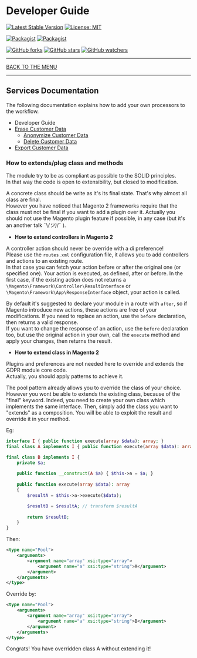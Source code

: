 # Developer Guide

[![Latest Stable Version](https://img.shields.io/packagist/v/opengento/module-gdpr.svg?style=flat-square)](https://packagist.org/packages/opengento/module-gdpr)
[![License: MIT](https://img.shields.io/github/license/opengento/magento2-gdpr.svg?style=flat-square)](./LICENSE)

[![Packagist](https://img.shields.io/packagist/dt/opengento/module-gdpr.svg?style=flat-square)](https://packagist.org/packages/opengento/module-gdpr)
[![Packagist](https://img.shields.io/packagist/dm/opengento/module-gdpr.svg?style=flat-square)](https://packagist.org/packages/opengento/module-gdpr)

[![GitHub forks](https://img.shields.io/github/forks/opengento/magento2-gdpr.svg?style=social)](https://github.com/opengento/magento2-gdpr/network/members)
[![GitHub stars](https://img.shields.io/github/stars/opengento/magento2-gdpr.svg?style=social)](https://github.com/opengento/magento2-gdpr/stargazers)
[![GitHub watchers](https://img.shields.io/github/watchers/opengento/magento2-gdpr.svg?style=social)](https://github.com/opengento/magento2-gdpr/watchers)

___

[BACK TO THE MENU](/magento2-gdpr/)

___

## Services Documentation

The following documentation explains how to add your own processors to the workflow.

* Developer Guide
* [Erase Customer Data](/magento2-gdpr/developer-guide/erase-customer-data)
    * [Anonymize Customer Data](/magento2-gdpr/developer-guide/anonymize-customer-data)
    * [Delete Customer Data](/magento2-gdpr/developer-guide/delete-customer-data)
* [Export Customer Data](/magento2-gdpr/developer-guide/export-customer-data)

### How to extends/plug class and methods

The module try to be as compliant as possible to the SOLID principles.  
In that way the code is open to extensibility, but closed to modification.  

A concrete class should be write as it's its final state. That's why almost all class are final.  
However you have noticed that Magento 2 frameworks require that the class must not be final if you
want to add a plugin over it. Actually you should not use the Magento plugin feature if possible, in any case
(but it's an another talk ¯\\_(ツ)_/¯ ). 

- **How to extend controllers in Magento 2**

A controller action should never be override with a di preference!  
Please use the `routes.xml` configuration file, it allows you to add controllers and actions to an existing route.   
In that case you can fetch your action before or after the original one (or specified one). Your action is executed,
as defined, after or before. In the first case, if the existing action does not returns a `\Magento\Framework\Controller\ResultInterface`
or `\Magento\Framework\App\ResponseInterface` object, your action is called.  

By default it's suggested to declare your module in a route with `after`, so if Magento introduce new actions,
these actions are free of your modifications.
If you need to replace an action, use the `before` declaration, then returns a valid response.  
If you want to change the response of an action, use the `before` declaration too, but use the original action in your own,
call the `execute` method and apply your changes, then returns the result.

- **How to extend class in Magento 2**

Plugins and preferences are not needed here to override and extends the GDPR module core code.  
Actually, you should apply patterns to achieve it.

The pool pattern already allows you to override the class of your choice.  
However you wont be able to extends the existing class, because of the "final" keyword. Indeed, you need to create your 
own class which implements the same interface. Then, simply add the class you want to "extends" as a composition. You will be able to 
exploit the result and override it in your method.

Eg: 
```php
interface I { public function execute(array $data): array; }
final class A implements I { public function execute(array $data): array { //process $data } }

final class B implements I {
    private $a;
    
    public function __construct(A $a) { $this->a = $a; }
    
    public function execute(array $data): array
    {
        $resultA = $this->a->execute($data);

        $resultB = $resultA; // transform $resultA
        
        return $resultB;
    }
}
```
Then:  
```xml
<type name="Pool">
    <arguments>
        <argument name="array" xsi:type="array">
            <argument name="a" xsi:type="string">A</argument>        
        </argument>
    </arguments>
</type>
```
Override by:  
```xml
<type name="Pool">
    <arguments>
        <argument name="array" xsi:type="array">
            <argument name="a" xsi:type="string">B</argument>        
        </argument>
    </arguments>
</type>
```
Congrats! You have overridden class A without extending it!
